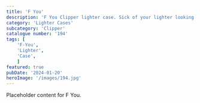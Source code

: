 ```yaml
---
title: 'F You'
description: 'F You Clipper lighter case. Sick of your lighter looking plain. Make it stand out with this cool case.'
category: 'Lighter Cases'
subcategory: 'Clipper'
catalogue number: '194'
tags: [
    'F-You', 
    'Lighter',
    'Case', 
    ]
featured: true
pubDate: '2024-01-20'
heroImage: '/images/194.jpg'
---
```


Placeholder content for F You.